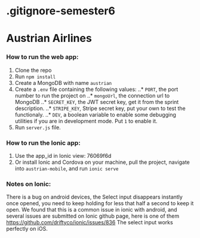 # .gitignore-semester6

# Austrian Airlines

### How to run the web app:
1. Clone the repo
2. Run `npm install`
3. Create a MongoDB with name `austrian`
4. Create a `.env` file containing the following values:
..* `PORT`, the port number to run the project on
..* `mongoUrl`, the connection url to MongoDB
..* `SECRET_KEY`, the JWT secret key, get it from the sprint description.
..* `STRIPE_KEY`, Stripe secret key, put your own to test the functionaly.
..* `DEV`, a boolean variable to enable some debugging utilities if you are in development mode. Put `1` to enable it.
5. Run `server.js` file.

### How to run the Ionic app:
1. Use the app_id in Ionic view: 76069f6d
2. Or install Ionic and Cordova on your machine, pull the project, navigate into `austrian-mobile`, and run `ionic serve`

### Notes on Ionic:
There is a bug on android devices, the Select input disappears instantly once opened, you need to keep holding for less that half a second to keep it open.
We found that this is a common issue in ionic with android, and several issues are submitted on Ionic github page, here is one of them https://github.com/driftyco/ionic/issues/836
The select input works perfectly on iOS.


